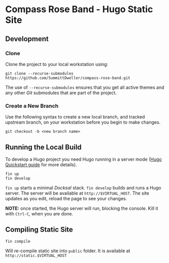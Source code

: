 # Compass Rose Band - Hugo Static Site

<!--
## Initializing

```
fin init
```

Will initialize new site, append a test content and compile the site.

Your new site will be instantly available at `http://static.$VIRTUAL_HOST`
-->

## Development

### Clone
Clone the project to your local workstation using:
```
git clone --recurse-submodules https://github.com/SummittDweller/compass-rose-band.git
```

The use of `--recurse-submodules` ensures that you get all active themes and any other _Git_ submodules that are part of the project.

### Create a New Branch
Use the following syntax to create a new local branch, and tracked upstream branch, on your workstation before you begin to make changes.
```
git checkout -b <new branch name>
```

## Running the Local Build
To develop a Hugo project you need Hugo running in a server mode ([Hugo Quickstart guide](https://gohugo.io/getting-started/quick-start/) for more details).

```
fin up
fin develop
```

`fin up` starts a minimal _Docksal_ stack.  `fin develop` builds and runs a Hugo server. The server will be available at `http://$VIRTUAL_HOST`.
The site updates as you edit, reload the page to see your changes.

**NOTE:** once started, the Hugo server will run, blocking the console. Kill it with `Ctrl-C`, when you are done.

## Compiling Static Site

```
fin compile
```

Will re-compile static site into `public` folder. It is available at `http://static.$VIRTUAL_HOST`
